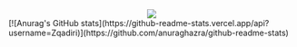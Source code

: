 

<div align="center">
<img src="https://media4.giphy.com/media/pg5IBLw1nHKANuVRlF/200w.webp"></img>
</div>

<div>
 [![Anurag's GitHub stats](https://github-readme-stats.vercel.app/api?username=Zqadiri)](https://github.com/anuraghazra/github-readme-stats)
</div>
